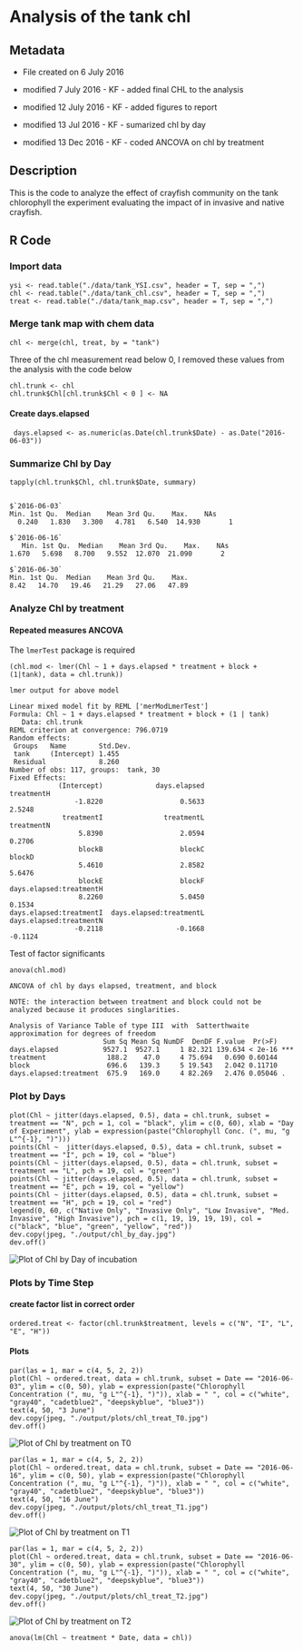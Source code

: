 # Analysis of the tank chl

## Metadata

* File created on 6 July 2016

* modified 7 July 2016 - KF - added final CHL to the analysis

* modified 12 July 2016 - KF - added figures to report

* modified 13 Jul 2016 - KF - sumarized chl by day

* modified 13 Dec 2016 - KF - coded ANCOVA on chl by treatment

## Description

This is the code to analyze the effect of crayfish community on the tank chlorophyll the experiment evaluating the impact of in invasive and native crayfish.

## R Code

### Import data

    ysi <- read.table("./data/tank_YSI.csv", header = T, sep = ",")
    chl <- read.table("./data/tank_chl.csv", header = T, sep = ",")
    treat <- read.table("./data/tank_map.csv", header = T, sep = ",")

### Merge tank map with chem data

    chl <- merge(chl, treat, by = "tank")

Three of the chl measurement read below 0, I removed these values from the analysis with the code below

    chl.trunk <- chl
    chl.trunk$Chl[chl.trunk$Chl < 0 ] <- NA

#### Create days.elapsed

     days.elapsed <- as.numeric(as.Date(chl.trunk$Date) - as.Date("2016-06-03"))

### Summarize Chl by Day

    tapply(chl.trunk$Chl, chl.trunk$Date, summary)

~~~~
  
$`2016-06-03`
Min. 1st Qu.  Median    Mean 3rd Qu.    Max.    NAs 
  0.240   1.830   3.300   4.781   6.540  14.930       1 

$`2016-06-16`
   Min. 1st Qu.  Median    Mean 3rd Qu.    Max.    NAs 
1.670   5.698   8.700   9.552  12.070  21.090       2 

$`2016-06-30`
Min. 1st Qu.  Median    Mean 3rd Qu.    Max. 
8.42   14.70   19.46   21.29   27.06   47.89 

~~~~

### Analyze Chl by treatment
#### Repeated measures ANCOVA

The `lmerTest` package is required


    (chl.mod <- lmer(Chl ~ 1 + days.elapsed * treatment + block + (1|tank), data = chl.trunk))

~~~~
lmer output for above model

Linear mixed model fit by REML ['merModLmerTest']
Formula: Chl ~ 1 + days.elapsed * treatment + block + (1 | tank)
   Data: chl.trunk
REML criterion at convergence: 796.0719
Random effects:
 Groups   Name        Std.Dev.
 tank     (Intercept) 1.455   
 Residual             8.260   
Number of obs: 117, groups:  tank, 30
Fixed Effects:
            (Intercept)             days.elapsed               treatmentH  
                -1.8220                   0.5633                   2.5248  
             treatmentI               treatmentL               treatmentN  
                 5.8390                   2.0594                   0.2706  
                 blockB                   blockC                   blockD  
                 5.4610                   2.8582                   5.6476  
                 blockE                   blockF  days.elapsed:treatmentH  
                 8.2260                   5.0450                   0.1534  
days.elapsed:treatmentI  days.elapsed:treatmentL  days.elapsed:treatmentN  
                -0.2118                  -0.1668                  -0.1124 

~~~~

Test of factor significants 
 
    anova(chl.mod)

~~~~
ANCOVA of chl by days elapsed, treatment, and block

NOTE: the interaction between treatment and block could not be analyzed because it produces singlarities.

Analysis of Variance Table of type III  with  Satterthwaite 
approximation for degrees of freedom
                       Sum Sq Mean Sq NumDF  DenDF F.value  Pr(>F)    
days.elapsed           9527.1  9527.1     1 82.321 139.634 < 2e-16 ***
treatment               188.2    47.0     4 75.694   0.690 0.60144    
block                   696.6   139.3     5 19.543   2.042 0.11710    
days.elapsed:treatment  675.9   169.0     4 82.269   2.476 0.05046 .  

~~~~
 
### Plot by Days
 
    plot(Chl ~ jitter(days.elapsed, 0.5), data = chl.trunk, subset = treatment == "N", pch = 1, col = "black", ylim = c(0, 60), xlab = "Day of Experiment", ylab = expression(paste("Chlorophyll Conc. (", mu, "g L"^{-1}, ")")))
    points(Chl ~  jitter(days.elapsed, 0.5), data = chl.trunk, subset = treatment == "I", pch = 19, col = "blue")
    points(Chl ~ jitter(days.elapsed, 0.5), data = chl.trunk, subset = treatment == "L", pch = 19, col = "green")
    points(Chl ~ jitter(days.elapsed, 0.5), data = chl.trunk, subset = treatment == "E", pch = 19, col = "yellow")
    points(Chl ~ jitter(days.elapsed, 0.5), data = chl.trunk, subset = treatment == "H", pch = 19, col = "red")
    legend(0, 60, c("Native Only", "Invasive Only", "Low Invasive", "Med. Invasive", "High Invasive"), pch = c(1, 19, 19, 19, 19), col = c("black", "blue", "green", "yellow", "red")) 
    dev.copy(jpeg, "./output/chl_by_day.jpg")
    dev.off()

![Plot of Chl by Day of incubation](../output/chl_by_day.jpg)

### Plots by Time Step

#### create factor list in correct order

    ordered.treat <- factor(chl.trunk$treatment, levels = c("N", "I", "L", "E", "H"))

#### Plots


    par(las = 1, mar = c(4, 5, 2, 2))
    plot(Chl ~ ordered.treat, data = chl.trunk, subset = Date == "2016-06-03", ylim = c(0, 50), ylab = expression(paste("Chlorophyll Concentration (", mu, "g L"^{-1}, ")")), xlab = " ", col = c("white", "gray40", "cadetblue2", "deepskyblue", "blue3"))
    text(4, 50, "3 June")
    dev.copy(jpeg, "./output/plots/chl_treat_T0.jpg")
    dev.off()

![Plot of Chl by treatment on T0](../output/plots/chl_treat_T0.jpg)

    par(las = 1, mar = c(4, 5, 2, 2))
    plot(Chl ~ ordered.treat, data = chl.trunk, subset = Date == "2016-06-16", ylim = c(0, 50), ylab = expression(paste("Chlorophyll Concentration (", mu, "g L"^{-1}, ")")), xlab = " ", col = c("white", "gray40", "cadetblue2", "deepskyblue", "blue3"))
    text(4, 50, "16 June")
    dev.copy(jpeg, "./output/plots/chl_treat_T1.jpg")
    dev.off()

![Plot of Chl by treatment on T1](../output/plots/chl_treat_T1.jpg)

    par(las = 1, mar = c(4, 5, 2, 2))
    plot(Chl ~ ordered.treat, data = chl.trunk, subset = Date == "2016-06-30", ylim = c(0, 50), ylab = expression(paste("Chlorophyll Concentration (", mu, "g L"^{-1}, ")")), xlab = " ", col = c("white", "gray40", "cadetblue2", "deepskyblue", "blue3"))
    text(4, 50, "30 June")
    dev.copy(jpeg, "./output/plots/chl_treat_T2.jpg")
    dev.off()

![Plot of Chl by treatment on T2](../output/plots/chl_treat_T2.jpg)

    anova(lm(Chl ~ treatment * Date, data = chl))

    
